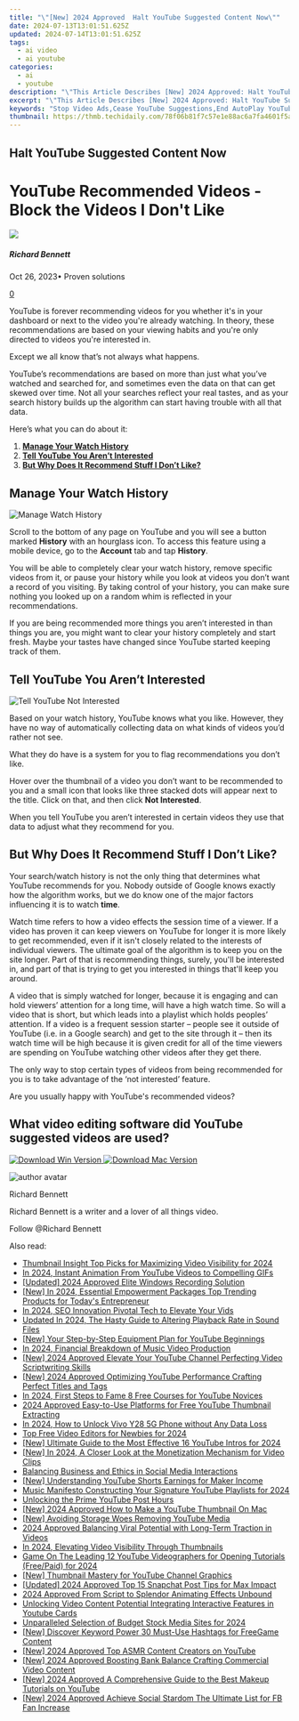 ```yaml
---
title: "\"[New] 2024 Approved  Halt YouTube Suggested Content Now\""
date: 2024-07-13T13:01:51.625Z
updated: 2024-07-14T13:01:51.625Z
tags:
  - ai video
  - ai youtube
categories:
  - ai
  - youtube
description: "\"This Article Describes [New] 2024 Approved: Halt YouTube Suggested Content Now\""
excerpt: "\"This Article Describes [New] 2024 Approved: Halt YouTube Suggested Content Now\""
keywords: "Stop Video Ads,Cease YouTube Suggestions,End AutoPlay YouTube,Block Suggested Videos,Halt Autoplay YT,Restrict YouTube Recommendations,Disable Youtube Suggestions"
thumbnail: https://thmb.techidaily.com/78f06b81f7c57e1e88ac6a7fa4601f5ae07cf7d31be3889aa12b125cc68b1e89.jpg
---
```


## Halt YouTube Suggested Content Now

# YouTube Recommended Videos - Block the Videos I Don't Like

![](https://images.wondershare.com/filmora/article-images/richard-bennett.jpg)

##### Richard Bennett

 Oct 26, 2023• Proven solutions

[0](#commentsBoxSeoTemplate)

YouTube is forever recommending videos for you whether it's in your dashboard or next to the video you're already watching. In theory, these recommendations are based on your viewing habits and you're only directed to videos you're interested in.

Except we all know that’s not always what happens.

YouTube’s recommendations are based on more than just what you’ve watched and searched for, and sometimes even the data on that can get skewed over time. Not all your searches reflect your real tastes, and as your search history builds up the algorithm can start having trouble with all that data.

Here’s what you can do about it:

1. [**Manage Your Watch History**](#manage)
2. [**Tell YouTube You Aren’t Interested**](#notinterested)
3. [**But Why Does It Recommend Stuff I Don’t Like?**](#butwhy)

## Manage Your Watch History

![Manage Watch History](https://images.wondershare.com/filmora/article-images/manage-watch-history.jpg)

Scroll to the bottom of any page on YouTube and you will see a button marked **History** with an hourglass icon. To access this feature using a mobile device, go to the **Account** tab and tap **History**.

You will be able to completely clear your watch history, remove specific videos from it, or pause your history while you look at videos you don’t want a record of you visiting. By taking control of your history, you can make sure nothing you looked up on a random whim is reflected in your recommendations.

If you are being recommended more things you aren’t interested in than things you are, you might want to clear your history completely and start fresh. Maybe your tastes have changed since YouTube started keeping track of them.

## Tell YouTube You Aren’t Interested

![Tell YouTube Not Interested](https://images.wondershare.com/filmora/article-images/tell-youtube-not-interested.jpg)

Based on your watch history, YouTube knows what you like. However, they have no way of automatically collecting data on what kinds of videos you’d rather not see.

What they do have is a system for you to flag recommendations you don’t like.

Hover over the thumbnail of a video you don’t want to be recommended to you and a small icon that looks like three stacked dots will appear next to the title. Click on that, and then click **Not Interested**.

When you tell YouTube you aren’t interested in certain videos they use that data to adjust what they recommend for you.

## But Why Does It Recommend Stuff I Don’t Like?

Your search/watch history is not the only thing that determines what YouTube recommends for you. Nobody outside of Google knows exactly how the algorithm works, but we do know one of the major factors influencing it is to watch **time**.

Watch time refers to how a video effects the session time of a viewer. If a video has proven it can keep viewers on YouTube for longer it is more likely to get recommended, even if it isn't closely related to the interests of individual viewers. The ultimate goal of the algorithm is to keep you on the site longer. Part of that is recommending things, surely, you'll be interested in, and part of that is trying to get you interested in things that'll keep you around.

  A video that is simply watched for longer, because it is engaging and can hold viewers’ attention for a long time, will have a high watch time. So will a video that is short, but which leads into a playlist which holds peoples’ attention. If a video is a frequent session starter – people see it outside of YouTube (i.e. in a Google search) and get to the site through it – then its watch time will be high because it is given credit for all of the time viewers are spending on YouTube watching other videos after they get there.

The only way to stop certain types of videos from being recommended for you is to take advantage of the ‘not interested’ feature.

 Are you usually happy with YouTube's recommended videos?

## What video editing software did YouTube suggested videos are used?

[![Download Win Version](https://images.wondershare.com/filmora/guide/download-btn-win.jpg) ](https://tools.techidaily.com/wondershare/filmora/download/) [![Download Mac Version](https://images.wondershare.com/filmora/guide/download-btn-mac.jpg) ](https://tools.techidaily.com/wondershare/filmora/download/)

![author avatar](https://images.wondershare.com/filmora/article-images/richard-bennett.jpg)

Richard Bennett

Richard Bennett is a writer and a lover of all things video.

Follow @Richard Bennett


<ins class="adsbygoogle"
     style="display:block"
     data-ad-format="autorelaxed"
     data-ad-client="ca-pub-7571918770474297"
     data-ad-slot="1223367746"></ins>



<ins class="adsbygoogle"
     style="display:block"
     data-ad-client="ca-pub-7571918770474297"
     data-ad-slot="8358498916"
     data-ad-format="auto"
     data-full-width-responsive="true"></ins>



<span class="atpl-alsoreadstyle">Also read:</span>
<div><ul>
<li><a href="https://youtube-sure.techidaily.com/nail-insight-top-picks-for-maximizing-video-visibility-for-2024/"><u>Thumbnail Insight  Top Picks for Maximizing Video Visibility for 2024</u></a></li>
<li><a href="https://youtube-sure.techidaily.com/24-instant-animation-from-youtube-videos-to-compelling-gifs/"><u>In 2024, Instant Animation  From YouTube Videos to Compelling GIFs</u></a></li>
<li><a href="https://screen-sharing-recording.techidaily.com/updated-2024-approved-elite-windows-recording-solution/"><u>[Updated] 2024 Approved  Elite Windows Recording Solution</u></a></li>
<li><a href="https://facebook-video-recording.techidaily.com/new-in-2024-essential-empowerment-packages-top-trending-products-for-todays-entrepreneur/"><u>[New] In 2024, Essential Empowerment Packages  Top Trending Products for Today's Entrepreneur</u></a></li>
<li><a href="https://youtube-sure.techidaily.com/24-seo-innovation-pivotal-tech-to-elevate-your-vids/"><u>In 2024, SEO Innovation  Pivotal Tech to Elevate Your Vids</u></a></li>
<li><a href="https://sound-optimizing.techidaily.com/updated-in-2024-the-hasty-guide-to-altering-playback-rate-in-sound-files/"><u>Updated In 2024, The Hasty Guide to Altering Playback Rate in Sound Files</u></a></li>
<li><a href="https://youtube-sure.techidaily.com/our-step-by-step-equipment-plan-for-youtube-beginnings/"><u>[New] Your Step-by-Step Equipment Plan for YouTube Beginnings</u></a></li>
<li><a href="https://some-knowledge.techidaily.com/in-2024-financial-breakdown-of-music-video-production/"><u>In 2024, Financial Breakdown of Music Video Production</u></a></li>
<li><a href="https://eaxpv-info.techidaily.com/new-2024-approved-elevate-your-youtube-channel-perfecting-video-scriptwriting-skills/"><u>[New] 2024 Approved  Elevate Your YouTube Channel  Perfecting Video Scriptwriting Skills</u></a></li>
<li><a href="https://youtube-sure.techidaily.com/024-approved-optimizing-youtube-performance-crafting-perfect-titles-and-tags/"><u>[New] 2024 Approved  Optimizing YouTube Performance  Crafting Perfect Titles and Tags</u></a></li>
<li><a href="https://youtube-sure.techidaily.com/24-first-steps-to-fame-8-free-courses-for-youtube-novices/"><u>In 2024, First Steps to Fame  8 Free Courses for YouTube Novices</u></a></li>
<li><a href="https://youtube-sure.techidaily.com/approved-easy-to-use-platforms-for-free-youtube-thumbnail-extracting/"><u>2024 Approved  Easy-to-Use Platforms for Free YouTube Thumbnail Extracting</u></a></li>
<li><a href="https://unlock-android.techidaily.com/in-2024-how-to-unlock-vivo-y28-5g-phone-without-any-data-loss-by-drfone-android/"><u>In 2024, How to Unlock Vivo Y28 5G Phone without Any Data Loss</u></a></li>
<li><a href="https://ai-driven-video-production.techidaily.com/top-free-video-editors-for-newbies-for-2024/"><u>Top Free Video Editors for Newbies for 2024</u></a></li>
<li><a href="https://youtube-sure.techidaily.com/ltimate-guide-to-the-most-effective-16-youtube-intros-for-2024/"><u>[New] Ultimate Guide to the Most Effective 16 YouTube Intros for 2024</u></a></li>
<li><a href="https://youtube-sure.techidaily.com/n-2024-a-closer-look-at-the-monetization-mechanism-for-video-clips/"><u>[New] In 2024, A Closer Look at the Monetization Mechanism for Video Clips</u></a></li>
<li><a href="https://facebook.techidaily.com/balancing-business-and-ethics-in-social-media-interactions/"><u>Balancing Business and Ethics in Social Media Interactions</u></a></li>
<li><a href="https://youtube-sure.techidaily.com/nderstanding-youtube-shorts-earnings-for-maker-income/"><u>[New] Understanding YouTube Shorts Earnings for Maker Income</u></a></li>
<li><a href="https://youtube-sure.techidaily.com/-manifesto-constructing-your-signature-youtube-playlists-for-2024/"><u>Music Manifesto  Constructing Your Signature YouTube Playlists for 2024</u></a></li>
<li><a href="https://youtube-sure.techidaily.com/king-the-prime-youtube-post-hours/"><u>Unlocking the Prime YouTube Post Hours</u></a></li>
<li><a href="https://youtube-sure.techidaily.com/024-approved-how-to-make-a-youtube-thumbnail-on-mac/"><u>[New] 2024 Approved  How to Make a YouTube Thumbnail On Mac</u></a></li>
<li><a href="https://youtube-sure.techidaily.com/voiding-storage-woes-removing-youtube-media/"><u>[New] Avoiding Storage Woes  Removing YouTube Media</u></a></li>
<li><a href="https://youtube-sure.techidaily.com/approved-balancing-viral-potential-with-long-term-traction-in-videos/"><u>2024 Approved  Balancing Viral Potential with Long-Term Traction in Videos</u></a></li>
<li><a href="https://youtube-sure.techidaily.com/24-elevating-video-visibility-through-thumbnails/"><u>In 2024, Elevating Video Visibility Through Thumbnails</u></a></li>
<li><a href="https://youtube-sure.techidaily.com/on-the-leading-12-youtube-videographers-for-opening-tutorials-freepaid-for-2024/"><u>Game On  The Leading 12 YouTube Videographers for Opening Tutorials (Free/Paid) for 2024</u></a></li>
<li><a href="https://youtube-sure.techidaily.com/humbnail-mastery-for-youtube-channel-graphics/"><u>[New] Thumbnail Mastery for YouTube Channel Graphics</u></a></li>
<li><a href="https://snapchat-videos.techidaily.com/updated-2024-approved-top-15-snapchat-post-tips-for-max-impact/"><u>[Updated] 2024 Approved  Top 15 Snapchat Post Tips for Max Impact</u></a></li>
<li><a href="https://youtube-sure.techidaily.com/approved-from-script-to-splendor-animating-effects-unbound/"><u>2024 Approved  From Script to Splendor  Animating Effects Unbound</u></a></li>
<li><a href="https://youtube-sure.techidaily.com/king-video-content-potential-integrating-interactive-features-in-youtube-cards/"><u>Unlocking Video Content Potential  Integrating Interactive Features in Youtube Cards</u></a></li>
<li><a href="https://youtube-sure.techidaily.com/alleled-selection-of-budget-stock-media-sites-for-2024/"><u>Unparalleled Selection of Budget Stock Media Sites for 2024</u></a></li>
<li><a href="https://youtube-sure.techidaily.com/iscover-keyword-power-30-must-use-hashtags-for-freegame-content/"><u>[New] Discover Keyword Power  30 Must-Use Hashtags for FreeGame Content</u></a></li>
<li><a href="https://youtube-sure.techidaily.com/024-approved-top-asmr-content-creators-on-youtube/"><u>[New] 2024 Approved  Top ASMR Content Creators on YouTube</u></a></li>
<li><a href="https://youtube-sure.techidaily.com/024-approved-boosting-bank-balance-crafting-commercial-video-content/"><u>[New] 2024 Approved  Boosting Bank Balance  Crafting Commercial Video Content</u></a></li>
<li><a href="https://youtube-sure.techidaily.com/024-approved-a-comprehensive-guide-to-the-best-makeup-tutorials-on-youtube/"><u>[New] 2024 Approved  A Comprehensive Guide to the Best Makeup Tutorials on YouTube</u></a></li>
<li><a href="https://facebook-videos.techidaily.com/new-2024-approved-achieve-social-stardom-the-ultimate-list-for-fb-fan-increase/"><u>[New] 2024 Approved  Achieve Social Stardom  The Ultimate List for FB Fan Increase</u></a></li>
</ul></div>
